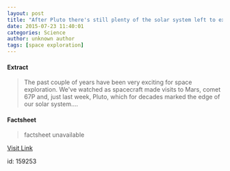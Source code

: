 ```yaml
---
layout: post
title: "After Pluto there's still plenty of the solar system left to explore"
date: 2015-07-23 11:40:01
categories: Science
author: unknown author
tags: [space exploration]
---
```



#### Extract
>The past couple of years have been very exciting for space exploration. We've watched as spacecraft made visits to Mars, comet 67P and, just last week, Pluto, which for decades marked the edge of our solar system....

#### Factsheet
>factsheet unavailable

[Visit Link](http://phys.org/news/2015-07-pluto-plenty-solar-left-explore.html)

id:  159253


